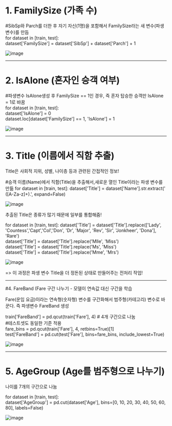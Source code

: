 # 1. FamilySize (가족 수)

#SibSp와 Parch를 더한 후 자기 자신(1명)을 포함해서 FamilySize라는 새 변수(파생 변수)를 만듬  
for dataset in [train, test]:  
    dataset['FamilySize'] = dataset['SibSp'] + dataset['Parch'] + 1  

![image](https://github.com/user-attachments/assets/975ebd0a-4286-4765-89be-cc6e987e9c8c)


---


# 2. IsAlone (혼자인 승객 여부)


#파생변수 IsAlone생성 후 FamilySize == 1인 경우, 즉 혼자 탑승한 승객만 IsAlone = 1로 바꿈  
for dataset in [train, test]:  
    dataset['IsAlone'] = 0  
    dataset.loc[dataset['FamilySize'] == 1, 'IsAlone'] = 1  

  ![image](https://github.com/user-attachments/assets/de6e4bee-b7c6-4e28-a67d-0bc5edb1c389)  


  ---


  # 3. Title (이름에서 직함 추출)

Title은 사회적 지위, 성별, 나이층 등과 관련된 간접적인 정보!


#승객 이름(Name)에서 직함(Title)을 추출해서,새로운 열인 Title이라는 파생 변수를 만듦
for dataset in [train, test]:
    dataset['Title'] = dataset['Name'].str.extract(' ([A-Za-z]+)\.', expand=False)


![image](https://github.com/user-attachments/assets/45c1d63f-1628-43ac-9374-2a2a2f929157)



추출된 Title은 종류가 많기 때문에 일부를 통합해줌!

for dataset in [train, test]:
    dataset['Title'] = dataset['Title'].replace(['Lady', 'Countess','Capt','Col',\'Don', 'Dr', 'Major', 'Rev', 'Sir', 'Jonkheer', 'Dona'], 'Rare')  
    dataset['Title'] = dataset['Title'].replace('Mlle', 'Miss')  
    dataset['Title'] = dataset['Title'].replace('Ms', 'Miss')  
    dataset['Title'] = dataset['Title'].replace('Mme', 'Mrs')  

![image](https://github.com/user-attachments/assets/53694436-5c48-46c9-868e-f7cc6b576681)


=> 이 과정은 파생 변수 Title을 더 정돈된 상태로 만들어주는 전처리 작업!


---


#4. FareBand (Fare 구간 나누기 - 모델이 연속값 대신 구간을 학습


Fare(운임 요금)이라는 연속형(숫자형) 변수를 구간화해서 범주형(카테고리) 변수로 바꾼다. 즉 파생변수 FareBand 생성  


train['FareBand'] = pd.qcut(train['Fare'], 4)  # 4개 구간으로 나눔  
#테스트셋도 동일한 기준 적용  
fare_bins = pd.qcut(train['Fare'], 4, retbins=True)[1]  
test['FareBand'] = pd.cut(test['Fare'], bins=fare_bins, include_lowest=True)  

![image](https://github.com/user-attachments/assets/d3f11614-29de-49d2-9a9e-fd4951c119fd)  


---


# 5. AgeGroup (Age를 범주형으로 나누기)  

나이를 7개의 구간으로 나눔  

for dataset in [train, test]:  
    dataset['AgeGroup'] = pd.cut(dataset['Age'], bins=[0, 10, 20, 30, 40, 50, 60, 80], labels=False)  

![image](https://github.com/user-attachments/assets/91044126-0e9a-42a3-92c5-c41e6a4dd6be)


  
    
